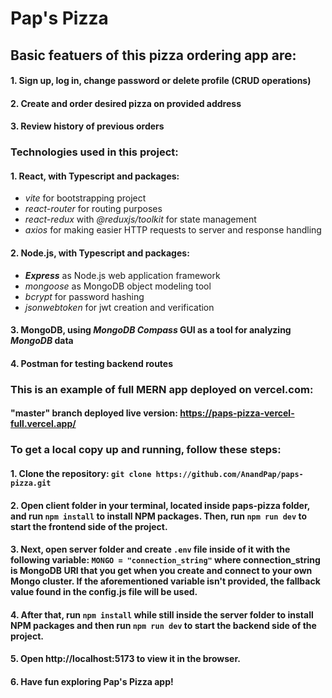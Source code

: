 # Pap's Pizza

## Basic featuers of this pizza ordering app are:

#### 1. Sign up, log in, change password or delete profile (CRUD operations)

#### 2. Create and order desired pizza on provided address

#### 3. Review history of previous orders

### Technologies used in this project:

#### 1. **React**, with **Typescript** and packages:

- _vite_ for bootstrapping project
- _react-router_ for routing purposes
- _react-redux_ with _@reduxjs/toolkit_ for state management
- _axios_ for making easier HTTP requests to server and response handling

#### 2. **Node.js**, with **Typescript** and packages:

- **_Express_** as Node.js web application framework
- _mongoose_ as MongoDB object modeling tool
- _bcrypt_ for password hashing
- _jsonwebtoken_ for jwt creation and verification

#### 3. **MongoDB**, using _MongoDB Compass_ GUI as a tool for analyzing _MongoDB_ data

#### 4. **Postman** for testing backend routes

### This is an example of full MERN app deployed on vercel.com:

#### "master" branch deployed live version: https://paps-pizza-vercel-full.vercel.app/

### To get a local copy up and running, follow these steps:

#### 1. Clone the repository: `git clone https://github.com/AnandPap/paps-pizza.git`

#### 2. Open client folder in your terminal, located inside paps-pizza folder, and run `npm install` to install NPM packages. Then, run `npm run dev` to start the frontend side of the project.

#### 3. Next, open server folder and create `.env` file inside of it with the following variable: `MONGO = "connection_string"` where connection_string is MongoDB URI that you get when you create and connect to your own Mongo cluster. If the aforementioned variable isn't provided, the fallback value found in the config.js file will be used.

#### 4. After that, run `npm install` while still inside the server folder to install NPM packages and then run `npm run dev` to start the backend side of the project.

#### 5. Open http://localhost:5173 to view it in the browser.

#### 6. Have fun exploring Pap's Pizza app!

